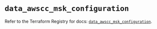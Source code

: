 # `data_awscc_msk_configuration`

Refer to the Terraform Registry for docs: [`data_awscc_msk_configuration`](https://registry.terraform.io/providers/hashicorp/awscc/0.70.0/docs/data-sources/msk_configuration).
